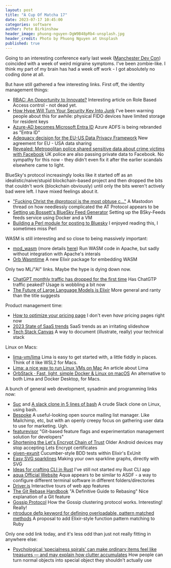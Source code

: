 ```yaml
---
layout: post
title: "A Cup Of Matcha 17"
date: 2023-07-17 10:45:00
categories: software
author: Pete Birkinshaw
header_image: phuong-nguyen-DgW9B48pRb4-unsplash.jpg
header_credit: Photo by Phuong Nguyen at Unsplash
published: true
---
```


Going to an interesting conference early last week ([Manchester Dev Con](https://www.mcrdevcon.co.uk)) coincided with a 
week of weird migraine symptoms. I've been zombie-like. I think my part of my brain has had a week off work - I got absolutely no coding done at all. 

But have still gathered a few interesting links. First off, the identity management things:

* [RBAC: An Opportunity to Innovate?](https://www.thecyberhut.com/rbac-an-opportunity-to-innovate/) Interesting article on Role Based Access control - not dead yet.
* [How Hype Will Turn Your Security Key Into Junk](https://fy.blackhats.net.au/blog/2023-02-02-how-hype-will-turn-your-security-key-into-junk/) I've been warning people about this for awhile: physical FIDO devices have limited storage for resident keys
* [Azure-AD becomes Microsoft Entra ID](https://www.microsoft.com/en-us/security/blog/2023/07/11/microsoft-entra-expands-into-security-service-edge-and-azure-ad-becomes-microsoft-entra-id/) Azure ADFS is being rebranded as "Entra ID"
* [Adequacy decision for the EU-US Data Privacy Framework](https://commission.europa.eu/document/fa09cbad-dd7d-4684-ae60-be03fcb0fddf_en) New agreement for EU - USA data sharing
* [Revealed: Metropolitan police shared sensitive data about crime victims with Facebook](https://www.theguardian.com/uk-news/2023/jul/15/revealed-metropolitan-police-shared-sensitive-data-about-victims-with-facebook) UK police are also passing private data to Facebook. No sympathy for this now - they didn't even fix it after the earlier scandals elsewhere came to light.

BlueSky's protocol increasingly looks like it started off as an idealistic/naive/stupid blockchain-based project and then dropped
the bits that couldn't work (blockchain obviously) until only the bits weren't actively bad were left. I have mixed feelings about it.

* ["Fucking Christ the @protocol is the most obtuse c…"](https://urbanists.social/@sam/110339902538138997) A Mastodon thread on how needlessly complicated the AT Protocol appears to be
* [Setting up Bossett's BlueSky Feed Generator](https://bossett.io/setting-up-bossetts-bluesky-feed-generator/) Setting up the BSky-Feeds feeds service using Docker and a VM
* [Building a Perl module for posting to Bluesky](https://betterprogramming.pub/building-a-perl-module-for-posting-to-bluesky-social-92fc732fc297) I enjoyed reading this, I sometimes miss Perl

WASM is still interesting and so close to being massively important: 

* [mod_wasm](https://wasmlabs.dev/articles/apache-mod-wasm/) (more details [here]( https://github.com/vmware-labs/mod_wasm)) Run WASM code in Apache, but sadly without integration with Apache's interals
* [Orb Wasmtime](https://github.com/RoyalIcing/OrbWasmtime) A new Elixir package for embedding WASM

Only two ML/"AI" links. Maybe the hype is dying down now. 

* [ChatGPT monthly traffic has dropped for the first time](https://qz.com/chatgpt-monthly-traffic-has-dropped-for-the-first-time-1850607033) Has ChatGTP traffic peaked? Usage is wobbling a bit now
* [The Future of Large Language Models is Elixir](https://www.youtube.com/watch?v=5eRgX2tugbo) More general and ranty than the title suggests

Product management time:

* [How to optimize your pricing page](https://kylepoyar.substack.com/p/how-to-optimize-your-pricing-page) I don't even *have* pricing pages right now
* [2023 State of SaaS trends](https://productiv.com/state-of-saas-trends/) SaaS trends as an irritating slideshow
* [Tech Stack Canvas](https://techstackcanvas.io/) A way to document (illustrate, really) your technical stack

Linux on Macs:

* [lima-vm/lima](https://github.com/lima-vm/lima) Lima is easy to get started with, a little fiddly in places. Think of it like WSL2 for Macs.
* [Lima: a nice way to run Linux VMs on Mac](https://jvns.ca/blog/2023/07/10/lima--a-nice-way-to-run-linux-vms-on-mac/) An article about Lima
* [OrbStack · Fast, light, simple Docker & Linux on macOS](https://orbstack.dev/) An alternative to both Lima and Docker Desktop, for Macs.

A bunch of general web development, sysadmin and programming links now:

* [Suc](https://gitlab.com/edouardklein/suc) and [A slack clone in 5 lines of bash](https://the-dam.org/docs/explanations/suc.html) A crude Slack clone on Linux, using bash.
* [Bespoke](https://github.com/bespoke-surf/bespoke) A useful-looking open source mailing list manager. Like Mailchimp, etc, but with an openly creepy focus on gathering user data to use for marketing. Ugh.
* [featurevisor](https://github.com/fahad19/featurevisor?utm_source=changelog-news) "Git-based feature flags and experimentation management solution for developers"
* [Shortening the Let's Encrypt Chain of Trust](https://letsencrypt.org/2023/07/10/cross-sign-expiration.html) Older Android devices may stop accepting Lets Encrypt certificates
* [given-exunit](https://github.com/devstopfix/given-exunit) Cucumber-style BDD tests within Elixir's ExUnit
* [Easy SVG sparklines](https://alexplescan.com/posts/2023/07/08/easy-svg-sparklines/) Making your own sparkline graphs, directly with SVG
* [Ideas for crafting CLI in Rust](https://dev.to/64bit/ideas-for-crafting-cli-in-rust-5b0d) I've still not started my Rust CLI app
* [aqua Official Website](https://aquaproj.github.io/) Aqua appears to be similar to ASDF - a way to configure different terminal software in different folders/directories
* [Driver.js](https://driverjs.com/) Interactive tours of web app features
* [The Git Rebase Handbook](https://www.freecodecamp.org/news/git-rebase-handbook/) "A Definitive Guide to Rebasing" Nice explanation of a Git feature
* [Gossip Protocol](https://systemdesign.one/gossip-protocol/) How the Gossip clustering protocol works. Interesting! Really!
* [ntroduce defp keyword for defining overloadable, pattern matched methods](https://bugs.ruby-lang.org/issues/19764) A proposal to add Elixir-style function pattern matching to Ruby 

Only one odd link today, and it's less odd than just not really fitting in anywhere else:

* [Psychological ‘specialness spirals’ can make ordinary items feel like treasures — and may explain how clutter accumulates](https://medium.com/the-conversation/psychological-specialness-spirals-can-make-ordinary-items-feel-like-treasures-and-may-explain-d1bd9d1a0c6b) How people can turn normal objects into special object they shouldn't actually use
